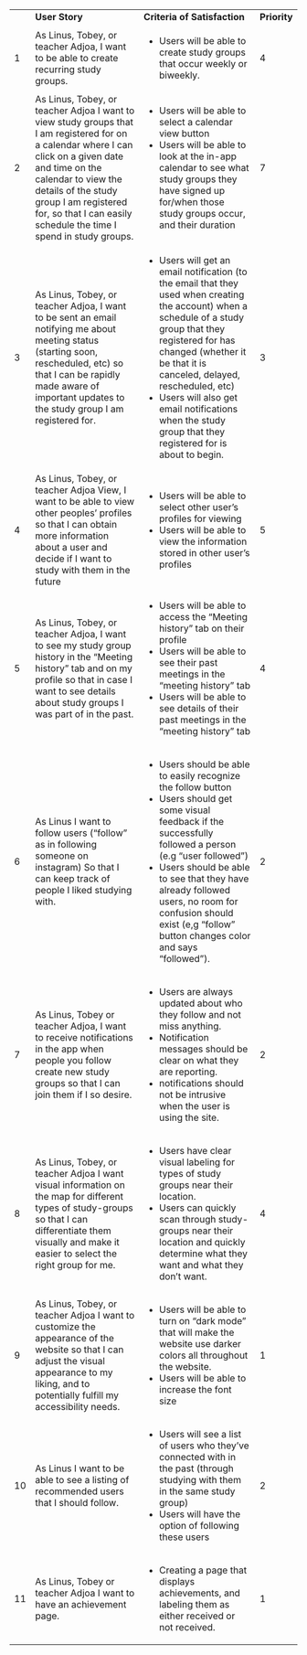 


<table>
  <tr>
   <td>
   </td>
   <td><strong>User Story</strong>
   </td>
   <td><strong>Criteria of Satisfaction </strong>
   </td>
   <td><strong>Priority</strong>
   </td>
  </tr>
  <tr>
   <td>1
   </td>
   <td>As Linus, Tobey, or teacher Adjoa, I want to be able to create recurring study groups.
   </td>
   <td>
<ul>

<li>Users will be able to create study groups that occur weekly or biweekly.
</li>
</ul>
   </td>
   <td>4
   </td>
  </tr>
  <tr>
   <td>2
   </td>
   <td>As Linus, Tobey, or teacher Adjoa I want to view study groups that I am registered for on a calendar where I can click on a given date and time on the calendar to view the details of the study group I am registered for, so that I can easily schedule the time I spend in study groups.
   </td>
   <td>
<ul>

<li>Users will be able to select a calendar view button

<li>Users will be able to look at the in-app calendar to see what study groups they have signed up for/when those study groups occur, and their duration
</li>
</ul>
   </td>
   <td>7
   </td>
  </tr>
  <tr>
   <td>3
   </td>
   <td>As Linus, Tobey, or teacher Adjoa, I want to be sent an email notifying me about meeting status (starting soon, rescheduled, etc) so that I can be rapidly made aware of important updates to the study group I am registered for. 
   </td>
   <td>
<ul>

<li>Users will get an email notification (to the email that they used when creating the account) when a schedule of a  study group that they registered for  has changed (whether it be that it is canceled, delayed, rescheduled, etc)

<li>Users will also get email notifications when the study group that they registered for is about to begin. 
</li>
</ul>
   </td>
   <td>3
   </td>
  </tr>
  <tr>
   <td>4
   </td>
   <td>As Linus, Tobey, or teacher Adjoa View, I want to be able to view other peoples’ profiles so that I can obtain more information about a user and decide if I want to study with them in the future
   </td>
   <td>
<ul>

<li>Users will be able to select other user’s profiles for viewing

<li>Users will be able to view the information stored in other user’s profiles
</li>
</ul>
   </td>
   <td>5
   </td>
  </tr>
  <tr>
   <td>5
   </td>
   <td>As Linus, Tobey, or teacher Adjoa, I want to see my study group history in the “Meeting history” tab and on my profile so that in case I want to see details about study groups I was part of in the past.
   </td>
   <td>
<ul>

<li>Users will be able to access the “Meeting history” tab on their profile

<li>Users will be able to see their past meetings in the “meeting history” tab

<li>Users will be able to see details of their past meetings in the “meeting history” tab
</li>
</ul>
   </td>
   <td>4
   </td>
  </tr>
  <tr>
   <td>6
   </td>
   <td>As Linus I want to follow users (“follow” as in following someone on instagram) So that I can keep track of people I liked studying with.
   </td>
   <td>
<ul>

<li>Users should be able to easily recognize the follow button

<li>Users should get some visual feedback if the successfully followed a person (e.g “user followed”)

<li>Users should be able to see that they have already followed users, no room for confusion should exist (e,g “follow” button changes color and says “followed”). 
</li>
</ul>
   </td>
   <td>2
   </td>
  </tr>
  <tr>
   <td>7
   </td>
   <td>As Linus, Tobey or teacher Adjoa, I want to receive notifications in the app when people you follow create new study groups so that I can join them if I so desire. 
   </td>
   <td>
<ul>

<li>Users are always updated about who they follow and not miss anything. 

<li>Notification messages should be clear on what they are  reporting.

<li>notifications should not be intrusive when the user is using the site.  
</li>
</ul>
   </td>
   <td>2
   </td>
  </tr>
  <tr>
   <td>8
   </td>
   <td>As Linus, Tobey, or teacher Adjoa I want visual information on the map for different types of study-groups so that I can differentiate them visually and make it easier to select the right group for me. 
   </td>
   <td>
<ul>

<li>Users have clear visual labeling for types of study groups near their location. 

<li>Users can quickly scan through study-groups near their location and quickly determine what they want and what they don’t want.
</li>
</ul>
   </td>
   <td>4
   </td>
  </tr>
  <tr>
   <td>9
   </td>
   <td>As  Linus, Tobey, or teacher Adjoa I want to  customize the appearance of the website so that I can adjust the visual appearance to my liking, and to potentially fulfill my accessibility needs. 
   </td>
   <td>
<ul>

<li>Users will be able to turn on “dark mode” that will make the website use darker colors all throughout the website.

<li>Users will be able to increase the font size
</li>
</ul>
   </td>
   <td>1
   </td>
  </tr>
  <tr>
   <td>10
   </td>
   <td>As Linus I want to be able to see a listing of recommended users that I should follow.
   </td>
   <td>
<ul>

<li>Users will see a list of users who they’ve connected with in the past (through studying with them in the same study group)

<li>Users will have the option of following these users
</li>
</ul>
   </td>
   <td>2
   </td>
  </tr>
  <tr>
   <td>11
   </td>
   <td>As Linus, Tobey or teacher Adjoa I want to have an achievement page. 
   </td>
   <td>
<ul>

<li>Creating a page that displays achievements, and labeling them as either received or not received. 
</li>
</ul>
   </td>
   <td>1
   </td>
  </tr>
</table>


